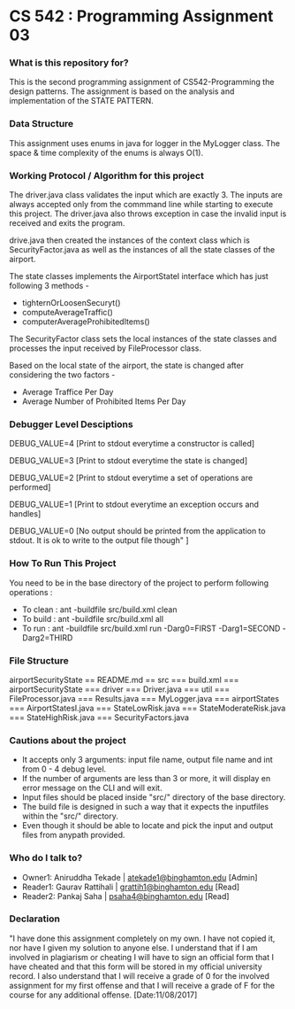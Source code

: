 # CS 542 : Programming Assignment 03 #

### What is this repository for? ###

This is the second programming assignment of CS542-Programming the design patterns.
The assignment is based on the analysis and implementation of the STATE PATTERN.

### Data Structure ###

This assignment uses enums in java for logger in the MyLogger class. 
The space & time complexity of the enums is always O(1).

### Working Protocol / Algorithm for this project ###

The driver.java class validates the input which are exactly 3. The inputs are always
accepted only from the commmand line while starting to execute this project. The driver.java
also throws exception in case the invalid input is received and exits the program. 

drive.java then created the instances of the context class which is SecurityFactor.java as well
as the instances of all the state classes of the airport.

The state classes implements the AirportStateI interface which has just following 3 methods - 
 * tighternOrLoosenSecuryt()
 * computeAverageTraffic()
 * computerAverageProhibitedItems() 
 
The SecurityFactor class sets the local instances of the state classes and processes the input 
received by FileProcessor class.

Based on the local state of the airport, the state is changed after considering the two factors - 
* Average Traffice Per Day
* Average Number of Prohibited Items Per Day 

### Debugger Level Desciptions ###

DEBUG_VALUE=4 [Print to stdout everytime a constructor is called]
 
DEBUG_VALUE=3 [Print to stdout everytime the state is changed] 

DEBUG_VALUE=2 [Print to stdout everytime a set of operations are performed]

DEBUG_VALUE=1 [Print to stdout everytime an exception occurs and handles]

DEBUG_VALUE=0 [No output should be printed from the application to stdout. It is ok to write to the output file though" ]

### How To Run This Project ###

You need to be in the base directory of the project to perform following operations :
* To clean : ant -buildfile src/build.xml clean
* To build : ant -buildfile src/build.xml all
* To run : ant -buildfile src/build.xml run -Darg0=FIRST -Darg1=SECOND -Darg2=THIRD 

### File Structure ###

 airportSecurityState
 == README.md
 == src
	=== build.xml
	=== airportSecurityState
       	=== driver
            === Driver.java
        === util
            === FileProcessor.java
	   		=== Results.java
	   		=== MyLogger.java
	   	=== airportStates
	   		=== AirportStatesI.java
	   		=== StateLowRisk.java
	   		=== StateModerateRisk.java
	   		=== StateHighRisk.java
	   		=== SecurityFactors.java

### Cautions about the project ###

* It accepts only 3 arguments: input file name, output file name and 
int from 0 - 4 debug level.
* If the number of arguments are less than 3 or more, it will display en error
message on the CLI and will exit.
* Input files should be placed inside "src/" directory of the base directory.
* The build file is designed in such a way that it expects the inputfiles within the "src/" directory.
* Even though it should be able to locate and pick the input and output files from anypath
provided.

### Who do I talk to? ###

* Owner1: Aniruddha Tekade | atekade1@binghamton.edu [Admin]
* Reader1: Gaurav Rattihali | grattih1@binghamton.edu [Read]
* Reader2: Pankaj Saha | psaha4@binghamton.edu [Read]

### Declaration ###

"I have done this assignment completely on my own. I have not copied
it, nor have I given my solution to anyone else. I understand that if
I am involved in plagiarism or cheating I will have to sign an
official form that I have cheated and that this form will be stored in
my official university record. I also understand that I will receive a
grade of 0 for the involved assignment for my first offense and that I
will receive a grade of F for the course for any additional
offense.
[Date:11/08/2017]
